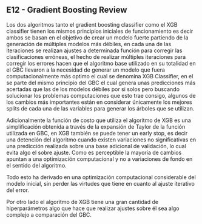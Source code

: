 ## E12 - Gradient Boosting Review
Los dos algoritmos tanto el gradient boosting classifier como el XGB classifier tienen los mismos principios iniciales de funcionamiento es decir ambos se basan en el objetivo de crear un modelo fuerte partiendo de la generación de múltiples modelos más débiles, en cada una de las iteraciones se realizan ajustes a determinada función para corregir las clasificaciones erróneas, el hecho de realizar múltiples iteraciones para corregir los errores hacen que el algoritmo base utilizado en su totalidad en el GBC llevaron a la necesidad de generar un modelo que fuera computacionalmente más optimo el cual se denomina XGB Classifier, en el se parte del mismo principio del GBC el cual genera unas predicciones más acertadas que las de los modelos débiles por si solos pero buscando solucionar los problemas computaciones que esto trae consigo, algunos de los cambios más importantes están en considerar únicamente los mejores splits de cada una de las variables para generar los árboles que se utilizan.

Adicionalmente la función de costo que utiliza el algoritmo de XGB es una simplificación obtenida a través de la expansión de Taylor de la función utilizada en GBC, en XGB también se puede tener un early stop, es decir una detención del algoritmo cuando existen variaciones no significativas en una predicción realizada sobre una base adicional de validación, lo cual evita algo el sobre ajuste. Como es perceptible la mayoría de cambios apuntan a una optimización computacional y no a variaciones de fondo en el sentido del algoritmo.

Todo esto ha derivado en una optimización computacional considerable del modelo inicial, sin perder las virtudes que tiene en cuanto al ajuste iterativo del error.

Por otro lado el algoritmo de XGB tiene una gran cantidad de hiperparámetros algo que hace que realizar ajustes sobre él sea algo complejo a comparación del GBC.
